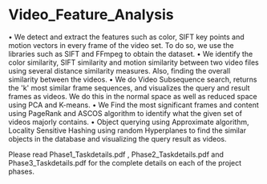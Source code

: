 # Video_Feature_Analysis
• We detect and extract the features such as color, SIFT key points and motion vectors in every frame of the video set. To do so, we use the libraries such as SIFT and FFmpeg to obtain the dataset. 
• We identify the color similarity, SIFT similarity and motion similarity between two video files using several distance similarity measures. Also, finding the overall similarity between the videos.
• We do Video Subsequence search, returns the 'k' most similar frame sequences, and visualizes the query and result frames as videos. We do this in the normal space as well as reduced space using PCA and K-means.
• We Find the most significant frames and content using PageRank and ASCOS algorithm to identify what the given set of videos majorly contains. 
• Object querying using Approximate algorithm, Locality Sensitive Hashing using random Hyperplanes to find the similar objects in the database and visualizing the query result as videos.  

Please read Phase1_Taskdetails.pdf , Phase2_Taskdetails.pdf and Phase3_Taskdetails.pdf for the complete details on each of the project phases.
